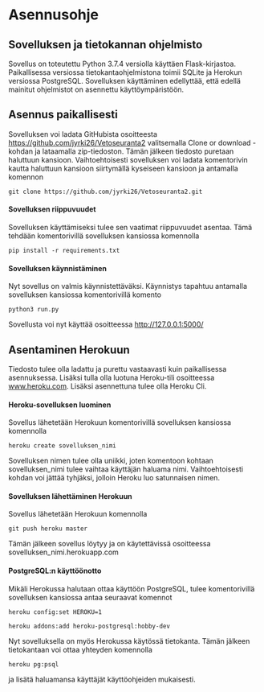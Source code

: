 # Asennusohje

## Sovelluksen ja tietokannan ohjelmisto
Sovellus on toteutettu Python 3.7.4 versiolla käyttäen Flask-kirjastoa. Paikallisessa versiossa tietokantaohjelmistona toimii SQLite ja Herokun versiossa PostgreSQL. Sovelluksen käyttäminen edellyttää, että edellä mainitut ohjelmistot on asennettu käyttöympäristöön.

## Asennus paikallisesti
Sovelluksen voi ladata GitHubista osoitteesta https://github.com/jyrki26/Vetoseuranta2 valitsemalla Clone or download -kohdan ja lataamalla zip-tiedoston. Tämän jälkeen tiedosto puretaan haluttuun kansioon. Vaihtoehtoisesti sovelluksen voi ladata komentorivin kautta haluttuun kansioon siirtymällä kyseiseen kansioon ja antamalla komennon
```console
git clone https://github.com/jyrki26/Vetoseuranta2.git
```

#### Sovelluksen riippuvuudet
Sovelluksen käyttämiseksi tulee sen vaatimat riippuvuudet asentaa. Tämä tehdään komentorivillä sovelluksen kansiossa komennolla
```console
pip install -r requirements.txt
```

#### Sovelluksen käynnistäminen
Nyt sovellus on valmis käynnistettäväksi. Käynnistys tapahtuu antamalla sovelluksen kansiossa komentorivillä komento
```console
python3 run.py
```
Sovellusta voi nyt käyttää osoitteessa http://127.0.0.1:5000/

## Asentaminen Herokuun
Tiedosto tulee olla ladattu ja purettu vastaavasti kuin paikallisessa asennuksessa. Lisäksi tulla olla luotuna Heroku-tili osoitteessa www.heroku.com. Lisäksi asennettuna tulee olla Heroku Cli.

#### Heroku-sovelluksen luominen
Sovellus lähetetään Herokuun komentorivillä sovelluksen kansiossa komennolla
```console
heroku create sovelluksen_nimi
```
Sovelluksen nimen tulee olla uniikki, joten komentoon kohtaan sovelluksen_nimi tulee vaihtaa käyttäjän haluama nimi. Vaihtoehtoisesti kohdan voi jättää tyhjäksi, jolloin Heroku luo satunnaisen nimen.

#### Sovelluksen lähettäminen Herokuun
Sovellus lähetetään Herokuun komennolla
```console
git push heroku master
```

Tämän jälkeen sovellus löytyy ja on käytettävissä osoitteessa sovelluksen_nimi.herokuapp.com

#### PostgreSQL:n käyttöönotto
Mikäli Herokussa halutaan ottaa käyttöön PostgreSQL, tulee komentorivillä sovelluksen kansiossa antaa seuraavat komennot
```console
heroku config:set HEROKU=1
```
```console
heroku addons:add heroku-postgresql:hobby-dev
```
Nyt sovelluksella on myös Herokussa käytössä tietokanta. Tämän jälkeen tietokantaan voi ottaa yhteyden komennolla
```console
heroku pg:psql
```
ja lisätä haluamansa käyttäjät käyttöohjeiden mukaisesti.